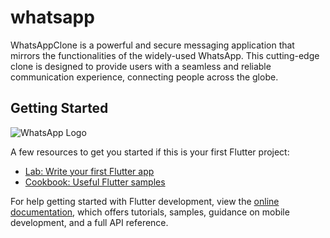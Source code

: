 # whatsapp

WhatsAppClone is a powerful and secure messaging application that mirrors the functionalities of the widely-used WhatsApp. This cutting-edge clone is designed to provide users with a seamless and reliable communication experience, connecting people across the globe.

## Getting Started
![WhatsApp Logo](images/lp.jpeg)


A few resources to get you started if this is your first Flutter project:

- [Lab: Write your first Flutter app](https://docs.flutter.dev/get-started/codelab)
- [Cookbook: Useful Flutter samples](https://docs.flutter.dev/cookbook)

For help getting started with Flutter development, view the
[online documentation](https://docs.flutter.dev/), which offers tutorials,
samples, guidance on mobile development, and a full API reference.
